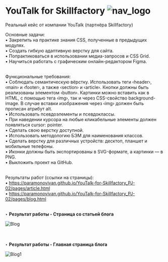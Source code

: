 # YouTalk for Skillfactory ![nav_logo](https://github.com/ParamonovIvan/YouTalk-for-Skillfactory_PJ-02/assets/131868856/b3a2e630-e58d-42a5-a1c5-a42f61925966)

Реальный кейс от компании YouTalk (партнёра Skillfactory)</br>

Основные задачи:</br>
• Закрепить на практике знания CSS, полученные в предыдущих модулях.</br>
• Создать гибкую адаптивную верстку для сайта.</br>
• Попрактиковаться в использовании медиа-запросов и CSS Grid.</br>
• Научиться работать с графическим онлайн-редактором Figma.</br></br>

Функциональные требования:</br>
• Соблюдать семантическую вёрстку. Использовать теги &#8249;header&#8250;, &#8249;main&#8250; и &#8249;footer&#8250;, а также &#8249;section&#8250; и &#8249;article&#8250;. Кнопки должны быть реализованы элементом &#8249;button&#8250;. Картинки можно вставить как в HTML, с помощью тега &#8249;img&#8250;, так и через CSS-свойство background-image. В случае вставки изображения через &#8249;img&#8250; должен быть прописан атрибут alt.</br>
• Использовать псевдоэлементы и псевдоклассы.</br>
• При наведении курсора на любые кликабельные элементы должен появляться cursor: pointer.</br>
• Сделать свою верстку доступной.</br>
• Использовать методологию БЭМ для наименования классов.</br>
• Сделать верстку для различных устройств: десктоп, планшет и мобильные телефоны.</br>
• Иконки должны быть экспортированы в SVG-формате, а картинки — в PNG.</br>
• Выкложить проект на GitHub.</br></br>


Результаты работ (ссылки на страницы):<br>
• https://paramonovivan.github.io/YouTalk-for-Skillfactory_PJ-02/pages/article.html<br>
• https://paramonovivan.github.io/YouTalk-for-Skillfactory_PJ-02/pages/blog.html<br><br>

‣ <b>Результат работы - Страница со статьей блога</b><br>

![Blog](https://github.com/ParamonovIvan/YouTalk-for-Skillfactory_PJ-02/assets/131868856/f4e78e9a-94e5-485c-96e0-24bbbf27ab82)

<br><br>
‣ <b>Результат работы - Главная страница блога</b><br>

![Blog1](https://github.com/ParamonovIvan/YouTalk-for-Skillfactory_PJ-02/assets/131868856/8196f867-c4f5-4e0e-973f-76c9b0f537a2)


